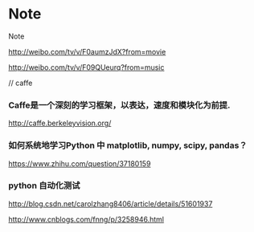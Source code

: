 # Note
Note

http://weibo.com/tv/v/F0aumzJdX?from=movie

http://weibo.com/tv/v/F09QUeurq?from=music

// caffe

### Caffe是一个深刻的学习框架，以表达，速度和模块化为前提.
http://caffe.berkeleyvision.org/

### 如何系统地学习Python 中 matplotlib, numpy, scipy, pandas？
https://www.zhihu.com/question/37180159

### python 自动化测试
http://blog.csdn.net/carolzhang8406/article/details/51601937

http://www.cnblogs.com/fnng/p/3258946.html
